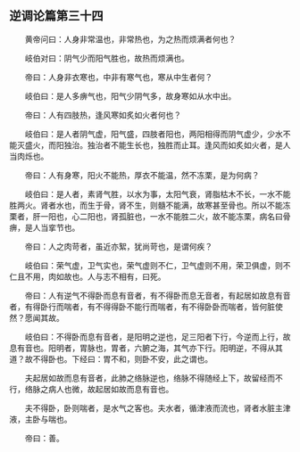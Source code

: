 ## 逆调论篇第三十四


&emsp;&emsp;黄帝问曰：人身非常温也，非常热也，为之热而烦满者何也？

&emsp;&emsp;岐伯对曰：阴气少而阳气胜也，故热而烦满也。

&emsp;&emsp;帝曰：人身非衣寒也，中非有寒气也，寒从中生者何？

&emsp;&emsp;岐伯曰：是人多痹气也，阳气少阴气多，故身寒如从水中出。

&emsp;&emsp;帝曰：人有四肢热，逢风寒如炙如火者何也？

&emsp;&emsp;岐伯曰：是人者阴气虚，阳气盛，四肢者阳也，两阳相得而阴气虚少，少水不能灭盛火，而阳独治。独治者不能生长也，独胜而止耳。逢风而如炙如火者，是人当肉烁也。

&emsp;&emsp;帝曰：人有身寒，阳火不能热，厚衣不能温，然不冻栗，是为何病？

&emsp;&emsp;岐伯曰：是人者，素肾气胜，以水为事，太阳气衰，肾脂枯木不长，一水不能胜两火。肾者水也，而生于骨，肾不生，则髓不能满，故寒甚至骨也。所以不能冻栗者，肝一阳也，心二阳也，肾孤脏也，一水不能胜二火，故不能冻栗，病名曰骨痹，是人当挛节也。

&emsp;&emsp;帝曰：人之肉苛者，虽近亦絮，犹尚苛也，是谓何疾？

&emsp;&emsp;岐伯曰：荣气虚，卫气实也，荣气虚则不仁，卫气虚则不用，荣卫俱虚，则不仁且不用，肉如故也。人与志不相有，曰死。

&emsp;&emsp;帝曰：人有逆气不得卧而息有音者，有不得卧而息无音者，有起居如故息有音者，有得卧行而喘者，有不得得卧不能行而喘者，有不得卧卧而喘者，皆何脏使然？愿闻其故。

&emsp;&emsp;岐伯曰：不得卧而息有音者，是阳明之逆也，足三阳者下行，今逆而上行，故息有音也。阳明者，胃脉也，胃者，六腑之海，其气亦下行。阳明逆，不得从其道？故不得卧也。下经曰：胃不和，则卧不安，此之谓也。

&emsp;&emsp;夫起居如故而息有音者，此肺之络脉逆也，络脉不得随经上下，故留经而不行，络脉之病人也微，故起居如故而息有音也。

&emsp;&emsp;夫不得卧，卧则喘者，是水气之客也。夫水者，循津液而流也，肾者水脏主津液，主卧与喘也。

&emsp;&emsp;帝曰：善。

